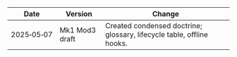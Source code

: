 | Date       | Version         | Change                                                                |
| ---------- | --------------- | --------------------------------------------------------------------- |
| 2025‑05‑07 | Mk1 Mod3 draft | Created condensed doctrine; glossary, lifecycle table, offline hooks. |